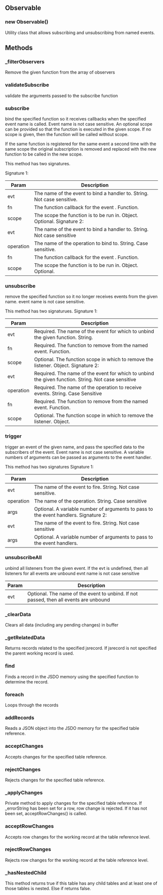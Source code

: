 ## Observable

### new Observable()
Utility class that allows subscribing and unsubscribing from named events.

## Methods

<a name="_filterObservers"></a>
### _filterObservers
Remove the given function from the array of observers


<a name="validateSubscribe"></a>
### validateSubscribe
validate the arguments passed to the subscribe function


<a name="subscribe"></a>
### subscribe
bind the specified function so it receives callbacks when the
specified event name is called. Event name is not case sensitive.
An optional scope can be provided so that the function is executed
in the given scope.  If no scope is given, then the function will be
called without scope.

If the same function is registered for the same event a second time with
the same scope the original subscription is removed and replaced with the new function
to be called in the new scope.

This method has two signatures.

Signature 1:



| Param | Description |
| --- | --- |
| evt | The name of the event to bind a handler to. String. Not case sensitive. |
| fn | The function callback for the event . Function. |
| scope | The scope the function is to be run in. Object. Optional. Signature 2: |
| evt | The name of the event to bind a handler to. String. Not case sensitive |
| operation | The name of the operation to bind to. String. Case sensitive. |
| fn | The function callback for the event . Function. |
| scope | The scope the function is to be run in. Object. Optional. |

<a name="unsubscribe"></a>
### unsubscribe
remove the specified function so it no longer receives events from
the given name. event name is not case sensitive.

This method has two signaturues.
Signature 1:



| Param | Description |
| --- | --- |
| evt | Required. The name of the event for which to unbind the given function. String. |
| fn | Required. The function to remove from the named event. Function. |
| scope | Optional. The function scope in which to remove the listener. Object. Signature 2: |
| evt | Required. The name of the event for which to unbind the given function. String. Not case sensitive |
| operation | Required.  The name of the operation to receive events. String. Case Sensitive |
| fn | Required. The function to remove from the named event. Function. |
| scope | Optional. The function scope in which to remove the listener. Object. |

<a name="trigger"></a>
### trigger
trigger an event of the given name, and pass the specified data to
the subscribers of the event. Event name is not case sensitive.
A variable numbers of arguments can be passed as arguments to the event handler.

This method has two signatures
Signature 1:



| Param | Description |
| --- | --- |
| evt | The name of the event to fire.  String.  Not case sensitive. |
| operation | The name of the operation. String.  Case sensitive |
| args | Optional.  A variable number of arguments to pass to the event handlers. Signature 2: |
| evt | The name of the event to fire. String.  Not case sensitive |
| args | Optional.  A variable number of arguments to pass to the event handlers. |

<a name="unsubscribeAll"></a>
### unsubscribeAll
unbind all listeners from the given event. If the
evt is undefined, then all listeners for all events are unbound
evnt name is not case sensitive



| Param | Description |
| --- | --- |
| evt | Optional. The name of the event to unbind.  If not passed, then all events are unbound |

<a name="_clearData"></a>
### _clearData
Clears all data (including any pending changes) in buffer


<a name="_getRelatedData"></a>
### _getRelatedData
Returns records related to the specified jsrecord.
If jsrecord is not specified the parent working record is used.


<a name="find"></a>
### find
Finds a record in the JSDO memory using the specified function to determine the record.


<a name="foreach"></a>
### foreach
Loops through the records


<a name="addRecords"></a>
### addRecords
Reads a JSON object into the JSDO memory for the specified table reference.


<a name="acceptChanges"></a>
### acceptChanges
Accepts changes for the specified table reference.


<a name="rejectChanges"></a>
### rejectChanges
Rejects changes for the specified table reference.


<a name="_applyChanges"></a>
### _applyChanges
Private method to apply changes for the specified table reference.
If _errorString has been set for a row, row change is rejected. 
If it has not been set, acceptRowChanges() is called.


<a name="acceptRowChanges"></a>
### acceptRowChanges
Accepts row changes for the working record at the table reference level.


<a name="rejectRowChanges"></a>
### rejectRowChanges
Rejects row changes for the working record at the table reference level.


<a name="_hasNestedChild"></a>
### _hasNestedChild
This method returns true if this table has any child tables and at least one of those tables is nested.
Else if returns false.
